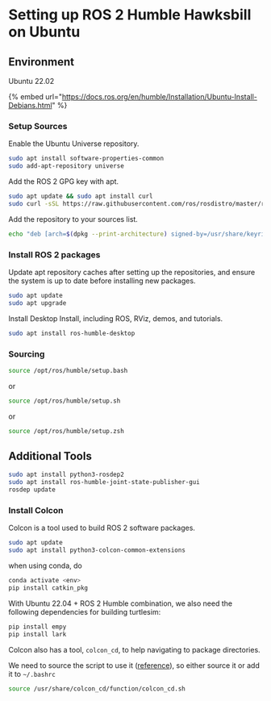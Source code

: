 # Setting up ROS 2 Humble Hawksbill on Ubuntu

## Environment

Ubuntu 22.02

{% embed url="https://docs.ros.org/en/humble/Installation/Ubuntu-Install-Debians.html" %}

### Setup Sources

Enable the Ubuntu Universe repository.

```bash
sudo apt install software-properties-common
sudo add-apt-repository universe
```

Add the ROS 2 GPG key with apt.

```bash
sudo apt update && sudo apt install curl
sudo curl -sSL https://raw.githubusercontent.com/ros/rosdistro/master/ros.key -o /usr/share/keyrings/ros-archive-keyring.gpg
```

Add the repository to your sources list.

```bash
echo "deb [arch=$(dpkg --print-architecture) signed-by=/usr/share/keyrings/ros-archive-keyring.gpg] http://packages.ros.org/ros2/ubuntu $(. /etc/os-release && echo $UBUNTU_CODENAME) main" | sudo tee /etc/apt/sources.list.d/ros2.list > /dev/null
```

### Install ROS 2 packages

Update apt repository caches after setting up the repositories, and ensure the system is up to date before installing new packages.

```bash
sudo apt update
sudo apt upgrade
```

Install Desktop Install, including ROS, RViz, demos, and tutorials.

```bash
sudo apt install ros-humble-desktop
```

### Sourcing

```bash
source /opt/ros/humble/setup.bash
```

or

```bash
source /opt/ros/humble/setup.sh
```

or

```bash
source /opt/ros/humble/setup.zsh
```

## Additional Tools

```bash
sudo apt install python3-rosdep2
sudo apt install ros-humble-joint-state-publisher-gui
rosdep update
```

### Install Colcon

Colcon is a tool used to build ROS 2 software packages.

```bash
sudo apt update
sudo apt install python3-colcon-common-extensions
```

when using conda, do

```bash
conda activate <env>
pip install catkin_pkg
```



With Ubuntu 22.04 + ROS 2 Humble combination, we also need the following dependencies for building turtlesim:

```bash
pip install empy
pip install lark
```

Colcon also has a tool, `colcon_cd`, to help navigating to package directories.

We need to source the script to use it ([reference](https://colcon.readthedocs.io/en/released/user/installation.html?highlight=colcon\_cd#quick-directory-changes)), so either source it or add it to `~/.bashrc`

```bash
source /usr/share/colcon_cd/function/colcon_cd.sh
```

